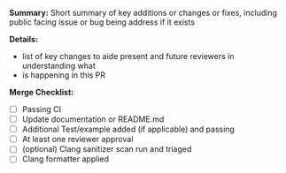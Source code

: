 **Summary:**
    Short summary of key additions or changes or fixes, including public facing issue
    or bug being address if it exists

**Details:**

 - list of key changes to aide present and future reviewers in understanding what
 - is happening in this PR

**Merge Checklist:**

 - [ ] Passing CI
 - [ ] Update documentation or README.md
 - [ ] Additional Test/example added (if applicable) and passing
 - [ ] At least one reviewer approval
 - [ ] (optional) Clang sanitizer scan run and triaged
 - [ ] Clang formatter applied
